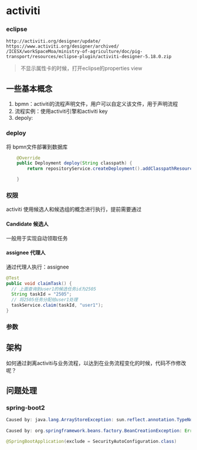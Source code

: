 activiti
=========

### eclipse

``` http
http://activiti.org/designer/update/
https://www.activiti.org/designer/archived/
/ICESX/workSpaceMoa/ministry-of-agriculture/doc/pig-transport/resources/eclipse-plugin/activiti-designer-5.18.0.zip
```

> 不显示属性卡的时候，打开eclipse的properties view

## 一些基本概念

1. bpmn：activiti的流程声明文件，用户可以自定义该文件，用于声明流程
2. 流程实例：使用activiti引擎和activiti key 
3. depoly:

### deploy

将 bpmn文件部署到数据库

```java
	@Override
	public Deployment deploy(String classpath) {
		return repositoryService.createDeployment().addClasspathResource(classpath).deploy();

	}
```

### 权限

activiti 使用候选人和候选组的概念进行执行，提前需要通过

#### Candidate 候选人

一般用于实现自动领取任务

#### assignee 代理人

通过代理人执行：assignee

```java
@Test
public void claimTask() {
  // 上面查询到user1的候选任务id为2505
  String taskId = "2505";
  // 将2505任务分配给user1处理
  taskService.claim(taskId, "user1");
}
```

### 参数



## 架构

如何通过剥离activiti与业务流程，以达到在业务流程变化的时候，代码不作修改呢？



## 问题处理

### spring-boot2

```java
Caused by: java.lang.ArrayStoreException: sun.reflect.annotation.TypeNotPresentExceptionProxy
 
Caused by: org.springframework.beans.factory.BeanCreationException: Error creating bean with name 'requestMappingHandlerMapping' defined in class path resource [org/springframework/boot/autoconfigure/web/servlet/WebMvcAutoConfiguration$EnableWebMvcConfiguration.class]: Invocation of init method failed; nested exception is java.lang.ArrayStoreException: sun.reflect.annotation.TypeNotPresentExceptionProxy

```

```java
@SpringBootApplication(exclude = SecurityAutoConfiguration.class)
```



